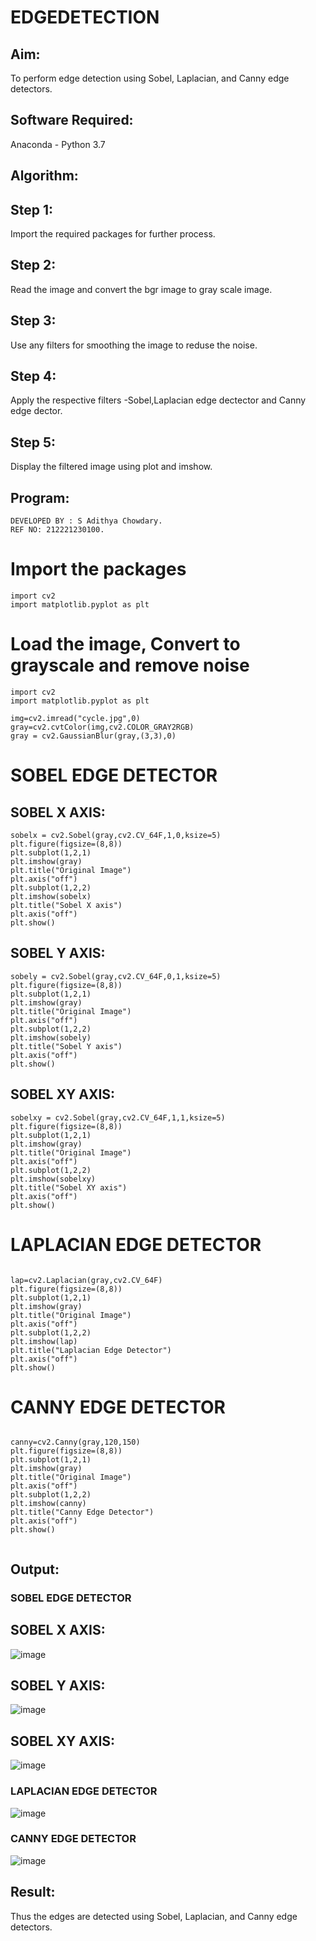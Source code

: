 # EDGEDETECTION

## Aim:
To perform edge detection using Sobel, Laplacian, and Canny edge detectors.

## Software Required:
Anaconda - Python 3.7

## Algorithm:
## Step 1:
Import the required packages for further process.

## Step 2:
Read the image and convert the bgr image to gray scale image.

## Step 3:
Use any filters for smoothing the image to reduse the noise.

## Step 4:
Apply the respective filters -Sobel,Laplacian edge dectector and Canny edge dector.

## Step 5:
Display the filtered image using plot and imshow.

## Program:
```
DEVELOPED BY : S Adithya Chowdary.
REF NO: 212221230100.

``` 
# Import the packages
```
import cv2
import matplotlib.pyplot as plt
```

# Load the image, Convert to grayscale and remove noise
```
import cv2
import matplotlib.pyplot as plt

img=cv2.imread("cycle.jpg",0)
gray=cv2.cvtColor(img,cv2.COLOR_GRAY2RGB)
gray = cv2.GaussianBlur(gray,(3,3),0)
```

# SOBEL EDGE DETECTOR

## SOBEL X AXIS:
```
sobelx = cv2.Sobel(gray,cv2.CV_64F,1,0,ksize=5)
plt.figure(figsize=(8,8))
plt.subplot(1,2,1)
plt.imshow(gray)
plt.title("Original Image")
plt.axis("off")
plt.subplot(1,2,2)
plt.imshow(sobelx)
plt.title("Sobel X axis")
plt.axis("off")
plt.show()
```
## SOBEL Y AXIS:
```
sobely = cv2.Sobel(gray,cv2.CV_64F,0,1,ksize=5)
plt.figure(figsize=(8,8))
plt.subplot(1,2,1)
plt.imshow(gray)
plt.title("Original Image")
plt.axis("off")
plt.subplot(1,2,2)
plt.imshow(sobely)
plt.title("Sobel Y axis")
plt.axis("off")
plt.show()
```
## SOBEL XY AXIS:
```
sobelxy = cv2.Sobel(gray,cv2.CV_64F,1,1,ksize=5)
plt.figure(figsize=(8,8))
plt.subplot(1,2,1)
plt.imshow(gray)
plt.title("Original Image")
plt.axis("off")
plt.subplot(1,2,2)
plt.imshow(sobelxy)
plt.title("Sobel XY axis")
plt.axis("off")
plt.show()
```

# LAPLACIAN EDGE DETECTOR
```

lap=cv2.Laplacian(gray,cv2.CV_64F)
plt.figure(figsize=(8,8))
plt.subplot(1,2,1)
plt.imshow(gray)
plt.title("Original Image")
plt.axis("off")
plt.subplot(1,2,2)
plt.imshow(lap)
plt.title("Laplacian Edge Detector")
plt.axis("off")
plt.show()
```

# CANNY EDGE DETECTOR
```

canny=cv2.Canny(gray,120,150)
plt.figure(figsize=(8,8))
plt.subplot(1,2,1)
plt.imshow(gray)
plt.title("Original Image")
plt.axis("off")
plt.subplot(1,2,2)
plt.imshow(canny)
plt.title("Canny Edge Detector")
plt.axis("off")
plt.show()


```
## Output:
### SOBEL EDGE DETECTOR

## SOBEL X AXIS:
![image](https://github.com/Adithya-Siddam/EDGE-DETECTION/assets/93427248/9df4670f-0cef-4a2c-b928-2abc80d0d18a)

## SOBEL Y AXIS:
![image](https://github.com/Adithya-Siddam/EDGE-DETECTION/assets/93427248/e9a6bba0-f7f1-4517-9adf-29d811fbd9e0)

## SOBEL XY AXIS:

![image](https://github.com/Adithya-Siddam/EDGE-DETECTION/assets/93427248/3fc13a68-62f0-47b5-97b9-6a74e8d94cd9)

### LAPLACIAN EDGE DETECTOR

![image](https://github.com/Adithya-Siddam/EDGE-DETECTION/assets/93427248/71fb504b-4a2c-469e-92c2-960e7af53b70)

### CANNY EDGE DETECTOR
![image](https://github.com/Adithya-Siddam/EDGE-DETECTION/assets/93427248/aea8661b-8f1b-4735-83f0-5a733ced4672)


## Result:
Thus the edges are detected using Sobel, Laplacian, and Canny edge detectors.
